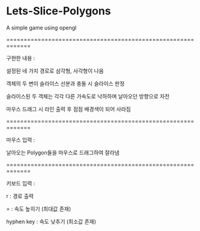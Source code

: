 # Lets-Slice-Polygons
A simple game using opengl

=============================================================

구현한 내용 :

설정된 네 가지 경로로 삼각형, 사각형이 나옴

객체의 두 변이 슬라이스 선분과 충돌 시 슬라이스 판정

슬라이스된 두 객체는 각각 다른 가속도로 낙하하며 날아오던 방향으로 자전

마우스 드래그 시 라인 출력 후 점점 배경색이 되어 사라짐

=============================================================
              
마우스 입력 :

날아오는 Polygon들을 마우스로 드래그하여 잘라냄

=============================================================

키보드 입력 :

r : 경로 출력

= : 속도 높히기 (최대값 존재)

hyphen key : 속도 낮추기 (최소값 존재)
